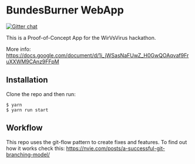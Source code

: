 # BundesBurner WebApp

[![Gitter chat](https://badges.gitter.im/gitterHQ/gitter.png)](https://gitter.im/dgE-krisengeld/community)

This is a Proof-of-Concept App for the WirVsVirus hackathon.

More info: https://docs.google.com/document/d/1i_jWSasNaFUwZ_H0GwQOAqvaf9FruXXWM9CAnz9FFpM

## Installation

Clone the repo and then run:
```
$ yarn
$ yarn run start
```

## Workflow
This repo uses the git-flow pattern to create fixes and features. 
To find out how it works check this: https://nvie.com/posts/a-successful-git-branching-model/
